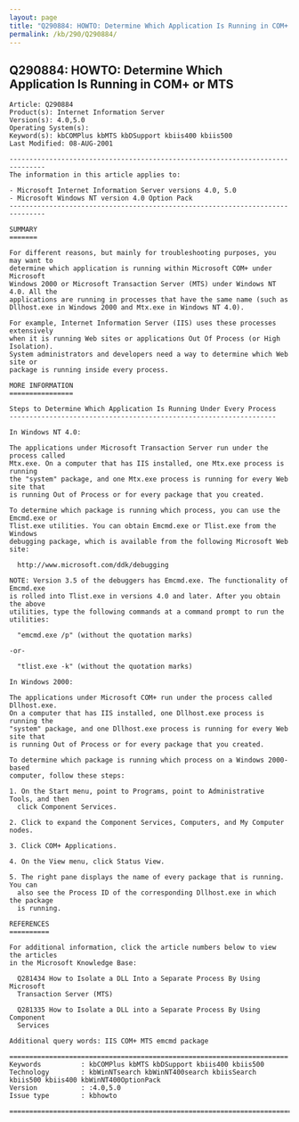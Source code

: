 ```yaml
---
layout: page
title: "Q290884: HOWTO: Determine Which Application Is Running in COM+ or MTS"
permalink: /kb/290/Q290884/
---
```


## Q290884: HOWTO: Determine Which Application Is Running in COM+ or MTS

	Article: Q290884
	Product(s): Internet Information Server
	Version(s): 4.0,5.0
	Operating System(s): 
	Keyword(s): kbCOMPlus kbMTS kbDSupport kbiis400 kbiis500
	Last Modified: 08-AUG-2001
	
	-------------------------------------------------------------------------------
	The information in this article applies to:
	
	- Microsoft Internet Information Server versions 4.0, 5.0 
	- Microsoft Windows NT version 4.0 Option Pack 
	-------------------------------------------------------------------------------
	
	SUMMARY
	=======
	
	For different reasons, but mainly for troubleshooting purposes, you may want to
	determine which application is running within Microsoft COM+ under Microsoft
	Windows 2000 or Microsoft Transaction Server (MTS) under Windows NT 4.0. All the
	applications are running in processes that have the same name (such as
	Dllhost.exe in Windows 2000 and Mtx.exe in Windows NT 4.0).
	
	For example, Internet Information Server (IIS) uses these processes extensively
	when it is running Web sites or applications Out Of Process (or High Isolation).
	System administrators and developers need a way to determine which Web site or
	package is running inside every process.
	
	MORE INFORMATION
	================
	
	Steps to Determine Which Application Is Running Under Every Process
	-------------------------------------------------------------------
	
	In Windows NT 4.0:
	
	The applications under Microsoft Transaction Server run under the process called
	Mtx.exe. On a computer that has IIS installed, one Mtx.exe process is running
	the "system" package, and one Mtx.exe process is running for every Web site that
	is running Out of Process or for every package that you created.
	
	To determine which package is running which process, you can use the Emcmd.exe or
	Tlist.exe utilities. You can obtain Emcmd.exe or Tlist.exe from the Windows
	debugging package, which is available from the following Microsoft Web site:
	
	  http://www.microsoft.com/ddk/debugging
	
	NOTE: Version 3.5 of the debuggers has Emcmd.exe. The functionality of Emcmd.exe
	is rolled into Tlist.exe in versions 4.0 and later. After you obtain the above
	utilities, type the following commands at a command prompt to run the
	utilities:
	
	  "emcmd.exe /p" (without the quotation marks)
	
	-or-
	
	  "tlist.exe -k" (without the quotation marks)
	
	In Windows 2000:
	
	The applications under Microsoft COM+ run under the process called Dllhost.exe.
	On a computer that has IIS installed, one Dllhost.exe process is running the
	"system" package, and one Dllhost.exe process is running for every Web site that
	is running Out of Process or for every package that you created.
	
	To determine which package is running which process on a Windows 2000-based
	computer, follow these steps:
	
	1. On the Start menu, point to Programs, point to Administrative Tools, and then
	  click Component Services.
	
	2. Click to expand the Component Services, Computers, and My Computer nodes.
	
	3. Click COM+ Applications.
	
	4. On the View menu, click Status View.
	
	5. The right pane displays the name of every package that is running. You can
	  also see the Process ID of the corresponding Dllhost.exe in which the package
	  is running.
	
	REFERENCES
	==========
	
	For additional information, click the article numbers below to view the articles
	in the Microsoft Knowledge Base:
	
	  Q281434 How to Isolate a DLL Into a Separate Process By Using Microsoft
	  Transaction Server (MTS)
	
	  Q281335 How to Isolate a DLL into a Separate Process By Using Component
	  Services
	
	Additional query words: IIS COM+ MTS emcmd package
	
	======================================================================
	Keywords          : kbCOMPlus kbMTS kbDSupport kbiis400 kbiis500 
	Technology        : kbWinNTsearch kbWinNT400search kbiisSearch kbiis500 kbiis400 kbWinNT400OptionPack
	Version           : :4.0,5.0
	Issue type        : kbhowto
	
	=============================================================================
	
